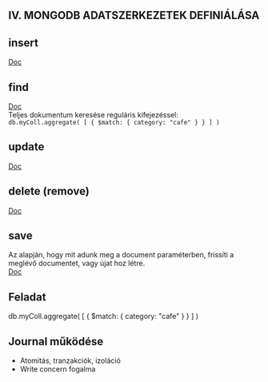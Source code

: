 ## IV. MONGODB ADATSZERKEZETEK DEFINIÁLÁSA



## insert
[Doc](https://docs.mongodb.com/manual/reference/method/db.collection.insert/)  

## find
[Doc](https://docs.mongodb.com/manual/reference/method/db.collection.find/)  
Teljes dokumentum keresése reguláris kifejezéssel:  
`db.myColl.aggregate( [ { $match: { category: "cafe" } } ] )`

## update
[Doc](https://docs.mongodb.com/manual/reference/method/db.collection.update/)  

## delete (remove)
[Doc](https://docs.mongodb.com/manual/reference/method/db.collection.remove/)  

## save
Az alapján, hogy mit adunk meg a document paraméterben, frissíti a meglévő documentet, vagy újat hoz létre.  
[Doc](https://docs.mongodb.com/manual/reference/method/db.collection.save/)  

## Feladat
db.myColl.aggregate( [ { $match: { category: "cafe" } } ] )


## Journal működése

- Atomitás, tranzakciók, izoláció
- Write concern fogalma